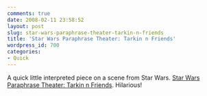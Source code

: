 ```yaml
---
comments: true
date: 2008-02-11 23:58:52
layout: post
slug: star-wars-paraphrase-theater-tarkin-n-friends
title: 'Star Wars Paraphrase Theater: Tarkin n Friends'
wordpress_id: 700
categories:
- Quick
---
```


A quick little interpreted piece on a scene from Star Wars. [Star Wars Paraphrase Theater: Tarkin n Friends](http://www.youtube.com/watch?v=zqom8shV9ds&NR=1). Hilarious!
